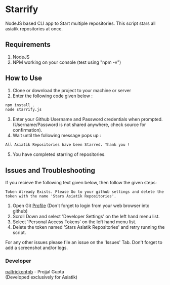 # Starrify
NodeJS based CLI app to Start multiple repositories. This script stars all asiatik repositories at once.

## Requirements
1) NodeJS
2) NPM working on your console (test using "npm -v")

## How to Use
1) Clone or download the project to your machine or server
2) Enter the following code given below :
```bash
npm install .
node starrify.js
```
3) Enter your Github Username and Password credentials when prompted. (Username/Password is not shared anywhere, check source for confirmation).
4) Wait until the following message pops up :
```bash
All Asiatik Repositories have been Starred. Thank you !
```
5) You have completed starring of repositories.

## Issues and Troubleshooting
If you recieve the following text given below, then follow the given steps:
```
Token Already Exists. Please Go to your github settings and delete the token with the name 'Stars Asiatik Repositories'.
```
1) Open Git [Profile](https://github.com/settings/profile) (Don't forget to login from your web browser into github)
2) Scroll Down and select 'Developer Settings' on the left hand menu list.
3) Select 'Personal Access Tokens' on the left hand menu list.
4) Delete the token named 'Stars Asiatik Repositories' and retry running the script.

For any other issues please file an issue on the 'Issues' Tab. Don't forget to add a screenshot and/or logs.

### Developer
[paltrickontpb](https://github.com/paltrickontpb) - Projjal Gupta  
(Developed exclusively for Asiatik)
